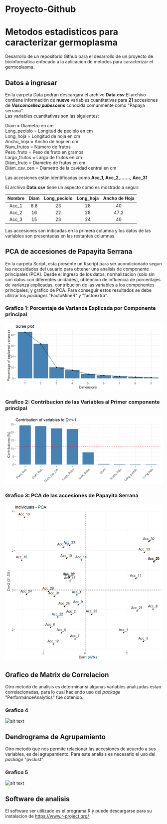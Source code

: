 # Proyecto-Github
# Metodos estadisticos para caracterizar germoplasma  
Desarrollo de un repositorio Github para el desarrollo de un proyecto de bioinformatica enfocado a la aplicacion de metodos para caracterizar el germoplasma.

## Datos a ingresar
En la carpeta Data podran descargara el archivo **Data.csv**
El archivo contiene información de **nueve** variables cuantitativas para **21** accesiones de **_Vasconcellea pubescens_** conocida comunmente como "Papaya serrana".\
Las variables cuantitativas son las siguientes: 

Diam = Diametro en cm\
Long_peciolo = Longitud de peciolo en cm\
Long_hoja = Longitud de hoja en cm\
Ancho_hoja = Ancho de hoja en cm\
Num_frutos = Número de frutos\
Peso_fruto = Peso de fruto en gramos\
Largo_frutos = Largo de frutos en cm\
Diám_fruto = Diametro de frutos en cm\
Diám_cav_cen = Diametro de la cavidad central en cm

Las accesiones están identificadas como **Acc_1, Acc_2,......., Acc_31**

El archivo **Data.csv** tiene un aspecto como es mostrado a seguir:

| **Nombre** | **Diam** | **Long_peciolo** | **Long_hoja** | **Ancho de Hoja** |
|:----------:|:-------------:|:----------------:|:-------------:|:-----------------:|
| Acc_1      |      8.8      |        23        |       28      |         40        |
| Acc_2      |       16      |        22        |       28      |        47.2       |
| Acc_3      |       15      |        23        |       24      |         40        |

Las accesiones son indicadas en la primera columna y los datos de las variables son presentadas en las restantes columnas.

## PCA de accesiones de Papayita Serrana
En la carpeta Script, esta presente un Rscript para ser acondicionado segun las necesidades del usuario para obtener una analisis de componente principales (PCA). Desde el ingreso de los datos, normalizacion (solo sin son datos con diferentes unidades), obtencion de influencia de porcentajes de varianza explicadas, contribucion de las variables a los componentes principales, y grafico de PCA. Para conseguir estos resultados se debe utilizar los _packages_ "FactoMineR" y "factoextra".

### Grafico 1: Porcentaje de Varianza Explicada por Componente principal

![alt text](https://github.com/julio-chavez1317/Proyecto-Github/blob/f1c2eb612d61a8d80cb57e9eea86efba201def88/Resultados/Fig1.png)

### Grafico 2: Contribucion de las Variables al Primer componente principal

![alt text](https://github.com/julio-chavez1317/Proyecto-Github/blob/c60aa0b0462bbe5ed55d638dd5c68470c0cd1d3f/Resultados/Fig2.png)

### Grafico 3: PCA de las accesiones de Papayita Serrana

![alt text](https://github.com/julio-chavez1317/Proyecto-Github/blob/b9d333828bf1962fb13507c8ad7b046da02e39ea/Resultados/Fig3.png)

## Grafico de Matrix de Correlacion
Otro metodo de analisis es determinar si algunas variables analizadas estan correlacionadas, para lo cual haciendo uso del _package_ "PerformanceAnalytics" fue obtenido.

### Grafico 4

![alt text](https://github.com/julio-chavez1317/Proyecto-Github/main/Resultados/Fig4.png "Porcentaje de la Varianza Explicada")

## Dendrograma de Agrupamiento
Otro metodo que nos permite relacionar las accesiones de acuerdo a sus variables, es del agrupamiento. Para este analisis es necesario el uso del _package_ "pvclust"

### Grafico 5

![alt text](https://github.com/julio-chavez1317/Proyecto-Github/main/Resultados/Fig5.png "Porcentaje de la Varianza Explicada")

## Software de analisis
El software ser utilizado es el programa R y puede descargarse para su instalacion de <https://www.r-project.org/>





